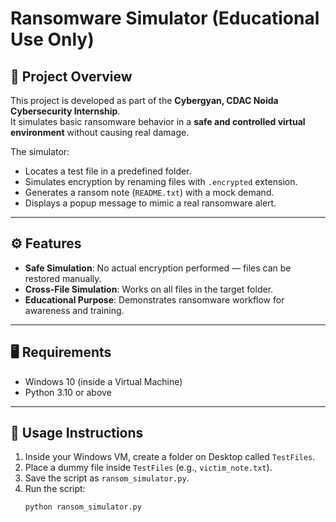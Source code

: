 # Ransomware Simulator (Educational Use Only)

## 📌 Project Overview
This project is developed as part of the **Cybergyan, CDAC Noida Cybersecurity Internship**.  
It simulates basic ransomware behavior in a **safe and controlled virtual environment** without causing real damage.

The simulator:
- Locates a test file in a predefined folder.
- Simulates encryption by renaming files with `.encrypted` extension.
- Generates a ransom note (`README.txt`) with a mock demand.
- Displays a popup message to mimic a real ransomware alert.

---

## ⚙ Features
- **Safe Simulation**: No actual encryption performed — files can be restored manually.
- **Cross-File Simulation**: Works on all files in the target folder.
- **Educational Purpose**: Demonstrates ransomware workflow for awareness and training.

---

## 🖥 Requirements
- Windows 10 (inside a Virtual Machine)
- Python 3.10 or above

---

## 📂 Usage Instructions
1. Inside your Windows VM, create a folder on Desktop called `TestFiles`.
2. Place a dummy file inside `TestFiles` (e.g., `victim_note.txt`).
3. Save the script as `ransom_simulator.py`.
4. Run the script:
   ```bash
   python ransom_simulator.py

